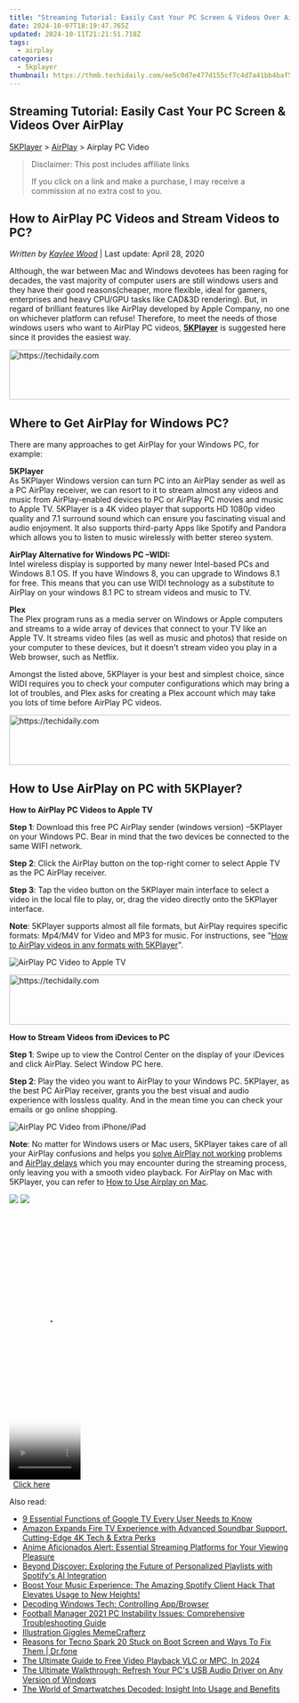 ```yaml
---
title: "Streaming Tutorial: Easily Cast Your PC Screen & Videos Over AirPlay"
date: 2024-10-07T18:19:47.765Z
updated: 2024-10-11T21:21:51.718Z
tags:
  - airplay
categories:
  - 5kplayer
thumbnail: https://thmb.techidaily.com/ee5c0d7e477d155cf7c4d7a41bb4baf523bd4dd370c1eec84bd95b2e762714db.png
---
```


## Streaming Tutorial: Easily Cast Your PC Screen & Videos Over AirPlay

[5KPlayer](https://tools.techidaily.com/5kplayer/products/) \> [AirPlay](https://tools.techidaily.com/5kplayer/airplay/) \> Airplay PC Video

>  Disclaimer: This post includes affiliate links
>
>  If you click on a link and make a purchase, I may receive a commission at no extra cost to you.
>

## How to AirPlay PC Videos and Stream Videos to PC?

 _Written by [Kaylee Wood](https://www.quora.com/profile/Amanda-Hu-21)_ | Last update: April 28, 2020

Although, the war between Mac and Windows devotees has been raging for decades, the vast majority of computer users are still windows users and they have their good reasons(cheaper, more flexible, ideal for gamers, enterprises and heavy CPU/GPU tasks like CAD&3D rendering). But, in regard of brilliant features like AirPlay developed by Apple Company, no one on whichever platform can refuse! Therefore, to meet the needs of those windows users who want to AirPlay PC videos, [**5KPlayer**](https://tools.techidaily.com/5kplayer/products/) is suggested here since it provides the easiest way.

<!-- affiliate ads begin -->
<a href="https://ephamedtechinc.pxf.io/c/5597632/2136622/26400" target="_top" id="2136622">
  <img src="//a.impactradius-go.com/display-ad/26400-2136622" border="0" alt="https://techidaily.com" width="728" height="90"/>
</a>
<img height="0" width="0" src="https://ephamedtechinc.pxf.io/i/5597632/2136622/26400" style="position:absolute;visibility:hidden;" border="0" />
<!-- affiliate ads end -->

## Where to Get AirPlay for Windows PC?

There are many approaches to get AirPlay for your Windows PC, for example:

**5KPlayer**  
 As 5KPlayer Windows version can turn PC into an AirPlay sender as well as a PC AirPlay receiver, we can resort to it to stream almost any videos and music from AirPlay-enabled devices to PC or AirPlay PC movies and music to Apple TV. 5KPlayer is a 4K video player that supports HD 1080p video quality and 7.1 surround sound which can ensure you fascinating visual and audio enjoyment. It also supports third-party Apps like Spotify and Pandora which allows you to listen to music wirelessly with better stereo system.

**AirPlay Alternative for Windows PC –WIDI:**   
 Intel wireless display is supported by many newer Intel-based PCs and Windows 8.1 OS. If you have Windows 8, you can upgrade to Windows 8.1 for free. This means that you can use WIDI technology as a substitute to AirPlay on your windows 8.1 PC to stream videos and music to TV. 

**Plex**  
The Plex program runs as a media server on Windows or Apple computers and streams to a wide array of devices that connect to your TV like an Apple TV. It streams video files (as well as music and photos) that reside on your computer to these devices, but it doesn't stream video you play in a Web browser, such as Netflix.

Amongst the listed above, 5KPlayer is your best and simplest choice, since WIDI requires you to check your computer configurations which may bring a lot of troubles, and Plex asks for creating a Plex account which may take you lots of time before AirPlay PC videos.

<!-- affiliate ads begin -->
<a href="https://aligracehair.sjv.io/c/5597632/1972684/19272" target="_top" id="1972684">
  <img src="//a.impactradius-go.com/display-ad/19272-1972684" border="0" alt="https://techidaily.com" width="728" height="90"/>
</a>
<img height="0" width="0" src="https://aligracehair.sjv.io/i/5597632/1972684/19272" style="position:absolute;visibility:hidden;" border="0" />
<!-- affiliate ads end -->

## How to Use AirPlay on PC with 5KPlayer?

**How to AirPlay PC Videos to Apple TV** 

**Step 1**: Download this free PC AirPlay sender (windows version) –5KPlayer on your Windows PC. Bear in mind that the two devices be connected to the same WIFI network.

**Step 2**: Click the AirPlay button on the top-right corner to select Apple TV as the PC AirPlay receiver.

**Step 3**: Tap the video button on the 5KPlayer main interface to select a video in the local file to play, or, drag the video directly onto the 5KPlayer interface.

**Note**: 5KPlayer supports almost all file formats, but AirPlay requires specific formats: Mp4/M4V for Video and MP3 for music. For instructions, see "[How to AirPlay videos in any formats with 5KPlayer](https://tools.techidaily.com/5kplayer/airplay/)". 

![AirPlay PC Video to Apple TV](https://www.5kplayer.com/airplay/img/5k-airplay-xsy-airplay-with-win10-15021501.jpg) 

<!-- affiliate ads begin -->
<a href="https://aligracehair.sjv.io/c/5597632/2012406/19272" target="_top" id="2012406">
  <img src="//a.impactradius-go.com/display-ad/19272-2012406" border="0" alt="https://techidaily.com" width="728" height="90"/>
</a>
<img height="0" width="0" src="https://aligracehair.sjv.io/i/5597632/2012406/19272" style="position:absolute;visibility:hidden;" border="0" />
<!-- affiliate ads end -->

**How to Stream Videos from iDevices to PC**

**Step 1**: Swipe up to view the Control Center on the display of your iDevices and click AirPlay. Select Window PC here.

**Step 2**: Play the video you want to AirPlay to your Windows PC. 5KPlayer, as the best PC AirPlay receiver, grants you the best visual and audio experience with lossless quality. And in the mean time you can check your emails or go online shopping.

![AirPlay PC Video from iPhone/iPad](https://www.5kplayer.com/airplay/img/5k-airplay-pc-video-zjy-0320002.jpg) 

**Note**: No matter for Windows users or Mac users, 5KPlayer takes care of all your AirPlay confusions and helps you [solve AirPlay not working](https://tools.techidaily.com/5kplayer/airplay/) problems and [AirPlay delays](https://tools.techidaily.com/5kplayer/airplay/) which you may encounter during the streaming process, only leaving you with a smooth video playback. For AirPlay on Mac with 5KPlayer, you can refer to [How to Use Airplay on Mac](https://tools.techidaily.com/5kplayer/airplay/).

[![](https://www.5kplayer.com/airplay/../button/freedownwhitewin.png)](https://tools.techidaily.com/5kplayer/products/) [![](https://www.5kplayer.com/airplay/../button/freedownbackmac.png)](https://tools.techidaily.com/5kplayer/products/)

<!-- affiliate ads begin -->
<span id="1975503">
					<video width="128" height="480" style="cursor:pointer"
           poster="//a.impactradius-go.com/display-clicktoplayimage/1975503.png"
           onclick="if(!this.playClicked){this.play();this.setAttribute('controls',true);this.playClicked=true;}">
	   <source src="//a.impactradius-go.com/display-ad/22993-1975503">
	   <img src="//a.impactradius-go.com/display-clicktoplayimage/1975503.png" style="border: none; height: 100%; width: 100%; object-fit: contain">
	</video>
	<div style="width:80px;text-align:center"><a href="javascript:window.open(decodeURIComponent('https%3A%2F%2Fhomestyler.sjv.io%2Fc%2F5597632%2F1975503%2F22993'), '_blank');void(0);">Click here</a></div>
</span>
<img height="0" width="0" src="https://imp.pxf.io/i/5597632/1975503/22993" style="position:absolute;visibility:hidden;" border="0" />
<!-- affiliate ads end -->

<ins class="adsbygoogle"
     style="display:block"
     data-ad-format="autorelaxed"
     data-ad-client="ca-pub-7571918770474297"
     data-ad-slot="1223367746"></ins>

<ins class="adsbygoogle"
     style="display:block"
     data-ad-client="ca-pub-7571918770474297"
     data-ad-slot="8358498916"
     data-ad-format="auto"
     data-full-width-responsive="true"></ins>

<span class="atpl-alsoreadstyle">Also read:</span>
<div><ul>
<li><a href="https://media-tips.techidaily.com/9-essential-functions-of-google-tv-every-user-needs-to-know/"><u>9 Essential Functions of Google TV Every User Needs to Know</u></a></li>
<li><a href="https://media-tips.techidaily.com/amazon-expands-fire-tv-experience-with-advanced-soundbar-support-cutting-edge-4k-tech-and-extra-perks/"><u>Amazon Expands Fire TV Experience with Advanced Soundbar Support, Cutting-Edge 4K Tech & Extra Perks</u></a></li>
<li><a href="https://media-tips.techidaily.com/anime-aficionados-alert-essential-streaming-platforms-for-your-viewing-pleasure/"><u>Anime Aficionados Alert: Essential Streaming Platforms for Your Viewing Pleasure</u></a></li>
<li><a href="https://media-tips.techidaily.com/beyond-discover-exploring-the-future-of-personalized-playlists-with-spotifys-ai-integration/"><u>Beyond Discover: Exploring the Future of Personalized Playlists with Spotify's AI Integration</u></a></li>
<li><a href="https://media-tips.techidaily.com/boost-your-music-experience-the-amazing-spotify-client-hack-that-elevates-usage-to-new-heights/"><u>Boost Your Music Experience: The Amazing Spotify Client Hack That Elevates Usage to New Heights!</u></a></li>
<li><a href="https://win11-tips.techidaily.com/decoding-windows-tech-controlling-appbrowser/"><u>Decoding Windows Tech: Controlling App/Browser</u></a></li>
<li><a href="https://win-answers.techidaily.com/football-manager-2021-pc-instability-issues-comprehensive-troubleshooting-guide/"><u>Football Manager 2021 PC Instability Issues: Comprehensive Troubleshooting Guide</u></a></li>
<li><a href="https://extra-resources.techidaily.com/illustration-giggles-memecrafterz/"><u>Illustration Giggles MemeCrafterz</u></a></li>
<li><a href="https://fix-guide.techidaily.com/reasons-for-tecno-spark-20-stuck-on-boot-screen-and-ways-to-fix-them-drfone-by-drfone-fix-android-problems-fix-android-problems/"><u>Reasons for Tecno Spark 20 Stuck on Boot Screen and Ways To Fix Them | Dr.fone</u></a></li>
<li><a href="https://some-tips.techidaily.com/the-ultimate-guide-to-free-video-playback-vlc-or-mpc-in-2024/"><u>The Ultimate Guide to Free Video Playback VLC or MPC, In 2024</u></a></li>
<li><a href="https://driver-download.techidaily.com/the-ultimate-walkthrough-refresh-your-pcs-usb-audio-driver-on-any-version-of-windows/"><u>The Ultimate Walkthrough: Refresh Your PC's USB Audio Driver on Any Version of Windows</u></a></li>
<li><a href="https://tech-recovery.techidaily.com/the-world-of-smartwatches-decoded-insight-into-usage-and-benefits/"><u>The World of Smartwatches Decoded: Insight Into Usage and Benefits</u></a></li>
</ul></div>

